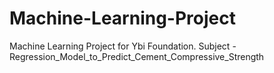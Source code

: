 # Machine-Learning-Project
Machine Learning Project for Ybi Foundation. Subject - Regression_Model_to_Predict_Cement_Compressive_Strength
